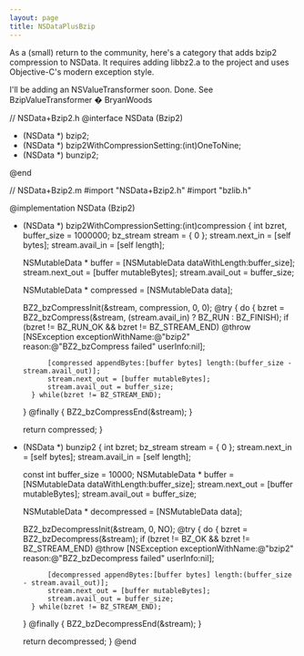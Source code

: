 ```yaml
---
layout: page
title: NSDataPlusBzip
---
```


As a (small) return to the community, here's a category that adds bzip2 compression to NSData. It requires adding libbz2.a to the project and uses Objective-C's modern exception style.

I'll be adding an NSValueTransformer soon. Done. See BzipValueTransformer � BryanWoods

    
// NSData+Bzip2.h
@interface NSData (Bzip2)

- (NSData *) bzip2;
- (NSData *) bzip2WithCompressionSetting:(int)OneToNine;
- (NSData *) bunzip2;

@end


// NSData+Bzip2.m
#import "NSData+Bzip2.h"
#import "bzlib.h"

@implementation NSData (Bzip2)

- (NSData *) bzip2WithCompressionSetting:(int)compression
{
	int bzret, buffer_size = 1000000;
	bz_stream stream = { 0 };
	stream.next_in = [self bytes];
	stream.avail_in = [self length];
	
	NSMutableData * buffer = [NSMutableData dataWithLength:buffer_size];
	stream.next_out = [buffer mutableBytes];
	stream.avail_out = buffer_size;
	
	NSMutableData * compressed = [NSMutableData data];
	
	BZ2_bzCompressInit(&stream, compression, 0, 0);
	@try {
		do {
			bzret = BZ2_bzCompress(&stream, (stream.avail_in) ? BZ_RUN : BZ_FINISH);
			if (bzret != BZ_RUN_OK && bzret != BZ_STREAM_END)
				@throw [NSException exceptionWithName:@"bzip2" reason:@"BZ2_bzCompress failed" userInfo:nil];

			[compressed appendBytes:[buffer bytes] length:(buffer_size - stream.avail_out)];
			stream.next_out = [buffer mutableBytes];
			stream.avail_out = buffer_size;
		} while(bzret != BZ_STREAM_END);
	}
	@finally {
		BZ2_bzCompressEnd(&stream);
	}
	
	return compressed;
}

- (NSData *) bunzip2
{
	int bzret;
	bz_stream stream = { 0 };
	stream.next_in = [self bytes];
	stream.avail_in = [self length];
	
	const int buffer_size = 10000;
	NSMutableData * buffer = [NSMutableData dataWithLength:buffer_size];
	stream.next_out = [buffer mutableBytes];
	stream.avail_out = buffer_size;
	
	NSMutableData * decompressed = [NSMutableData data];
	
	BZ2_bzDecompressInit(&stream, 0, NO);
	@try {
		do {
			bzret = BZ2_bzDecompress(&stream);
			if (bzret != BZ_OK && bzret != BZ_STREAM_END)
				@throw [NSException exceptionWithName:@"bzip2" reason:@"BZ2_bzDecompress failed" userInfo:nil];

			[decompressed appendBytes:[buffer bytes] length:(buffer_size - stream.avail_out)];
			stream.next_out = [buffer mutableBytes];
			stream.avail_out = buffer_size;
		} while(bzret != BZ_STREAM_END);
	}
	@finally {
		BZ2_bzDecompressEnd(&stream);
	}
	
	return decompressed;
}
@end

